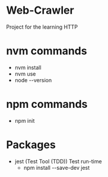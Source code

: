 # Web-Crawler
Project for the learning HTTP 

# nvm commands
* nvm install
* nvm use
* node --version

# npm commands 
* npm init

# Packages
* jest (Test Tool (TDD)) Test run-time
    - npm install --save-dev jest